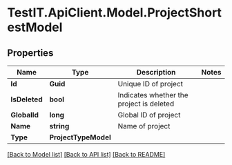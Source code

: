 # TestIT.ApiClient.Model.ProjectShortestModel

## Properties

Name | Type | Description | Notes
------------ | ------------- | ------------- | -------------
**Id** | **Guid** | Unique ID of project | 
**IsDeleted** | **bool** | Indicates whether the project is deleted | 
**GlobalId** | **long** | Global ID of project | 
**Name** | **string** | Name of project | 
**Type** | **ProjectTypeModel** |  | 

[[Back to Model list]](../README.md#documentation-for-models) [[Back to API list]](../README.md#documentation-for-api-endpoints) [[Back to README]](../README.md)

